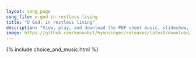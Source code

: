 ```yaml
---
layout: song_page
song_file: o-god-in-restless-living
title: "O God, in restless living"
description: "View, play, and download the PDF sheet music, slideshow, and audio. Lyrics: O God in restless living we lose our spirit's peace. Calm our unwise confusion, bid thou our clamor cease. Let anxious hearts grow quiet, like pools a... english theist 4part chords"
image: https://github.com/kenanbit/hymnsinger/releases/latest/download/o-god-in-restless-living-trad.png
---
```


{% include choice_and_music.html %}
